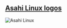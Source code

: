 ## [Asahi Linux logos](logos/)

![Asahi Linux](https://raw.githubusercontent.com/Playfloor/artwork/main/logos/png_256/AsahiLinux_logo_darkbg.png)
